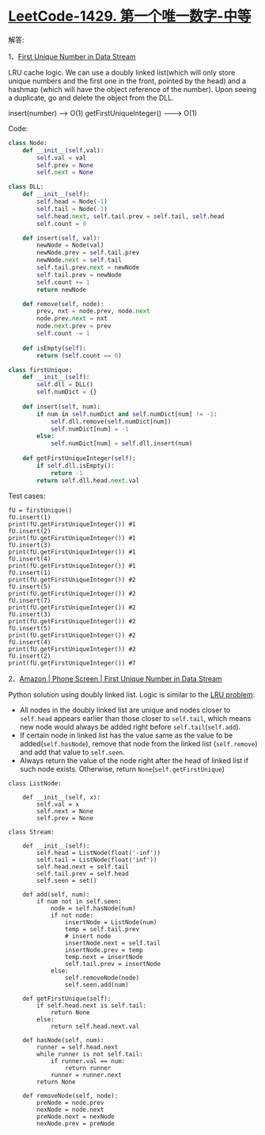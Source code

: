 # [LeetCode-1429. 第一个唯一数字-中等](https://leetcode.cn/problems/first-unique-number/)



解答:

1、[First Unique Number in Data Stream](https://leetcode.com/discuss/interview-question/algorithms/124822/bloomberg-interview-question-find-first-unique-integer-in-a-stream)

LRU cache logic.
We can use a doubly linked list(which will only store unique numbers and the first one in the front, pointed by the head) and a hashmap (which will have the object reference of the number). Upon seeing a duplicate, go and delete the object from the DLL.



insert(number) --> O(1)
getFirstUniqueInteger() ---> O(1)



Code:



```Python
class Node:
    def __init__(self,val):
        self.val = val
        self.prev = None
        self.next = None

class DLL:
    def __init__(self):
        self.head = Node(-1)
        self.tail = Node(-1)
        self.head.next, self.tail.prev = self.tail, self.head
        self.count = 0

    def insert(self, val):
        newNode = Node(val)
        newNode.prev = self.tail.prev 
        newNode.next = self.tail
        self.tail.prev.next = newNode
        self.tail.prev = newNode
        self.count += 1
        return newNode

    def remove(self, node):
        prev, nxt = node.prev, node.next
        node.prev.next = nxt
        node.next.prev = prev
        self.count -= 1
    
    def isEmpty(self):
        return (self.count == 0)

class firstUnique:
    def __init__(self):
        self.dll = DLL()
        self.numDict = {}
    
    def insert(self, num):
        if num in self.numDict and self.numDict[num] != -1:
            self.dll.remove(self.numDict[num])
            self.numDict[num] = -1
        else:
            self.numDict[num] = self.dll.insert(num)
    
    def getFirstUniqueInteger(self):
        if self.dll.isEmpty():
            return -1
        return self.dll.head.next.val
```



Test cases:



```
fU = firstUnique()
fU.insert(1)
print(fU.getFirstUniqueInteger()) #1
fU.insert(2)
print(fU.getFirstUniqueInteger()) #1
fU.insert(3)
print(fU.getFirstUniqueInteger()) #1
fU.insert(4)
print(fU.getFirstUniqueInteger()) #1
fU.insert(1)
print(fU.getFirstUniqueInteger()) #2
fU.insert(5)
print(fU.getFirstUniqueInteger()) #2
fU.insert(7)
print(fU.getFirstUniqueInteger()) #2
fU.insert(3)
print(fU.getFirstUniqueInteger()) #2
fU.insert(5)
print(fU.getFirstUniqueInteger()) #2
fU.insert(4)
print(fU.getFirstUniqueInteger()) #2
fU.insert(2)
print(fU.getFirstUniqueInteger()) #7
```



2、[Amazon | Phone Screen | First Unique Number in Data Stream](https://leetcode.com/discuss/interview-question/414970/Amazon-or-Phone-Screen-or-First-Unique-Number-in-Data-Stream)

Python solution using doubly linked list.
Logic is similar to the [LRU problem](https://leetcode.com/problems/lru-cache/):



- All nodes in the doubly linked list are unique and nodes closer to `self.head` appears earlier than those closer to `self.tail`, which means new node would always be added right before `self.tail`(`self.add`).
- If certain node in linked list has the value same as the value to be added(`self.hasNode`), remove that node from the linked list (`self.remove`) and add that value to `self.seen`.
- Always return the value of the node right after the head of linked list if such node exists. Otherwise, return `None`(`self.getFirstUnique`)

```
class ListNode:
    
    def __init__(self, x):
        self.val = x
        self.next = None
        self.prev = None

class Stream:
    
    def __init__(self):
        self.head = ListNode(float('-inf'))
        self.tail = ListNode(float('inf'))
        self.head.next = self.tail
        self.tail.prev = self.head
        self.seen = set()
    
    def add(self, num):
        if num not in self.seen:
            node = self.hasNode(num)
            if not node:
                insertNode = ListNode(num)
                temp = self.tail.prev
                # insert node
                insertNode.next = self.tail
                insertNode.prev = temp
                temp.next = insertNode
                self.tail.prev = insertNode
            else:
                self.removeNode(node)
                self.seen.add(num)
                
    def getFirstUnique(self):
        if self.head.next is self.tail:
            return None
        else:
            return self.head.next.val
    
    def hasNode(self, num):
        runner = self.head.next
        while runner is not self.tail:
            if runner.val == num:
                return runner
            runner = runner.next
        return None
    
    def removeNode(self, node):
        preNode = node.prev
        nexNode = node.next
        preNode.next = nexNode
        nexNode.prev = preNode
```